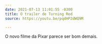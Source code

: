 ```yaml
---
date: 2021-07-13 11:01:55 -0300
title: O trailer de Turning Red
source: https://youtu.be/pqdHP2dWQ9M

---
```

O novo filme da Pixar parece ser bom demais.